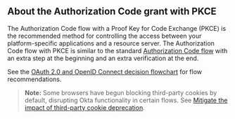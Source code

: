 ## About the Authorization Code grant with PKCE

The Authorization Code flow with a Proof Key for Code Exchange (PKCE) is the recommended method for controlling the access between your platform-specific applications and a resource server. The Authorization Code flow with PKCE is similar to the standard [Authorization Code flow](/docs/guides/implement-grant-type/authcode/main/) with an extra step at the beginning and an extra verification at the end.

See the [OAuth 2.0 and OpenID Connect decision flowchart](/docs/concepts/oauth-openid/#choosing-an-oauth-2-0-flow) for flow recommendations.

> **Note:** Some browsers have begun blocking third-party cookies by default, disrupting Okta functionality in certain flows. See [Mitigate the impact of third-party cookie deprecation](https://help.okta.com/okta_help.htm?type=oie&id=ext-third-party-cookies).
